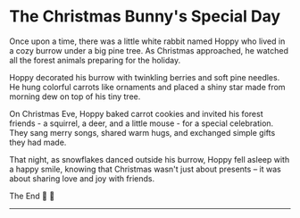 # The Christmas Bunny's Special Day

Once upon a time, there was a little white rabbit named Hoppy who lived in a cozy burrow under a big pine tree. As Christmas approached, he watched all the forest animals preparing for the holiday.

Hoppy decorated his burrow with twinkling berries and soft pine needles. He hung colorful carrots like ornaments and placed a shiny star made from morning dew on top of his tiny tree.

On Christmas Eve, Hoppy baked carrot cookies and invited his forest friends - a squirrel, a deer, and a little mouse - for a special celebration. They sang merry songs, shared warm hugs, and exchanged simple gifts they had made.

That night, as snowflakes danced outside his burrow, Hoppy fell asleep with a happy smile, knowing that Christmas wasn't just about presents – it was about sharing love and joy with friends.

The End 🐰 🎄

---
